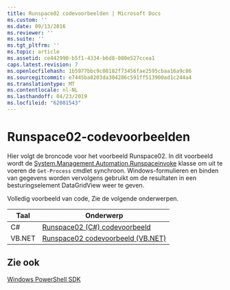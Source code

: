 ```yaml
---
title: Runspace02 codevoorbeelden | Microsoft Docs
ms.custom: ''
ms.date: 09/13/2016
ms.reviewer: ''
ms.suite: ''
ms.tgt_pltfrm: ''
ms.topic: article
ms.assetid: ce442990-b5f1-4334-b6d8-080e527ccea1
caps.latest.revision: 7
ms.openlocfilehash: 1b5977bbc9c08182f73456fae2595cbaa16a9c86
ms.sourcegitcommit: e7445ba8203da304286c591ff513900ad1c244a4
ms.translationtype: MT
ms.contentlocale: nl-NL
ms.lasthandoff: 04/23/2019
ms.locfileid: "62081543"
---
```

# <a name="runspace02-code-samples"></a>Runspace02-codevoorbeelden

Hier volgt de broncode voor het voorbeeld Runspace02. In dit voorbeeld wordt de [System.Management.Automation.Runspaceinvoke](/dotnet/api/System.Management.Automation.RunspaceInvoke) klasse om uit te voeren de `Get-Process` cmdlet synchroon. Windows-formulieren en binden van gegevens worden vervolgens gebruikt om de resultaten in een besturingselement DataGridView weer te geven.

Volledig voorbeeld van code, Zie de volgende onderwerpen.

|Taal|Onderwerp|
|--------------|-----------|
|C#|[Runspace02 (C#) codevoorbeeld](./runspace02-csharp-code-sample.md)|
|VB.NET|[Runspace02 codevoorbeeld (VB.NET)](./runspace02-vb-net-code-sample.md)|

## <a name="see-also"></a>Zie ook

[Windows PowerShell SDK](../windows-powershell-reference.md)